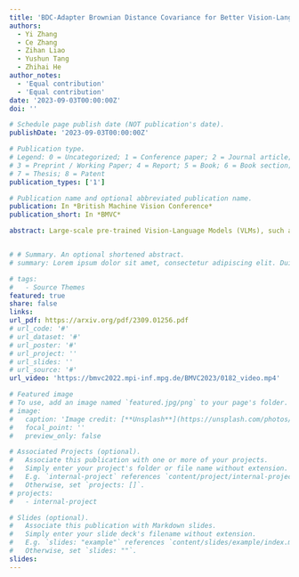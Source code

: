 ```yaml
---
title: 'BDC-Adapter Brownian Distance Covariance for Better Vision-Language Reasoning'
authors:
  - Yi Zhang
  - Ce Zhang
  - Zihan Liao
  - Yushun Tang
  - Zhihai He
author_notes:
  - 'Equal contribution'
  - 'Equal contribution'
date: '2023-09-03T00:00:00Z'
doi: ''

# Schedule page publish date (NOT publication's date).
publishDate: '2023-09-03T00:00:00Z'

# Publication type.
# Legend: 0 = Uncategorized; 1 = Conference paper; 2 = Journal article;
# 3 = Preprint / Working Paper; 4 = Report; 5 = Book; 6 = Book section;
# 7 = Thesis; 8 = Patent
publication_types: ['1']

# Publication name and optional abbreviated publication name.
publication: In *British Machine Vision Conference*
publication_short: In *BMVC*

abstract: Large-scale pre-trained Vision-Language Models (VLMs), such as CLIP and ALIGN, have introduced a new paradigm for learning transferable visual representations. Recently, there has been a surge of interest among researchers in developing lightweight fine-tuning techniques to adapt these models to downstream visual tasks. We recognize that current state-of-the-art fine-tuning methods, such as Tip-Adapter, simply consider the covariance between the query image feature and features of support few-shot training samples, which only captures linear relations and potentially instigates a deceptive perception of independence. To address this issue, in this work, we innovatively introduce Brownian Distance Covariance (BDC) to the field of vision-language reasoning. The BDC metric can model all possible relations, providing a robust metric for measuring feature dependence. Based on this, we present a novel method called BDC-Adapter, which integrates BDC prototype similarity reasoning and multi-modal reasoning network prediction to perform classification tasks. Our extensive experimental results show that the proposed BDC-Adapter can freely handle non-linear relations and fully characterize independence, outperforming the current state-of-the-art methods by large margins.


# # Summary. An optional shortened abstract.
# summary: Lorem ipsum dolor sit amet, consectetur adipiscing elit. Duis posuere tellus ac convallis placerat. Proin tincidunt magna sed ex sollicitudin condimentum.

# tags:
#   - Source Themes
featured: true
share: false
links:
url_pdf: https://arxiv.org/pdf/2309.01256.pdf
# url_code: '#'
# url_dataset: '#'
# url_poster: '#'
# url_project: ''
# url_slides: ''
# url_source: '#'
url_video: 'https://bmvc2022.mpi-inf.mpg.de/BMVC2023/0182_video.mp4'

# Featured image
# To use, add an image named `featured.jpg/png` to your page's folder.
# image:
#   caption: 'Image credit: [**Unsplash**](https://unsplash.com/photos/pLCdAaMFLTE)'
#   focal_point: ''
#   preview_only: false

# Associated Projects (optional).
#   Associate this publication with one or more of your projects.
#   Simply enter your project's folder or file name without extension.
#   E.g. `internal-project` references `content/project/internal-project/index.md`.
#   Otherwise, set `projects: []`.
# projects:
#   - internal-project

# Slides (optional).
#   Associate this publication with Markdown slides.
#   Simply enter your slide deck's filename without extension.
#   E.g. `slides: "example"` references `content/slides/example/index.md`.
#   Otherwise, set `slides: ""`.
slides:
---
```

<!-- 
{{% callout note %}}
Click the _Cite_ button above to demo the feature to enable visitors to import publication metadata into their reference management software.
{{% /callout %}}

Supplementary notes can be added here, including [code and math](https://wowchemy.com/docs/content/writing-markdown-latex/). -->

